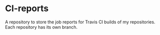 CI-reports
==========
A repository to store the job reports for Travis CI builds of my repositories. Each repository has its own branch.

